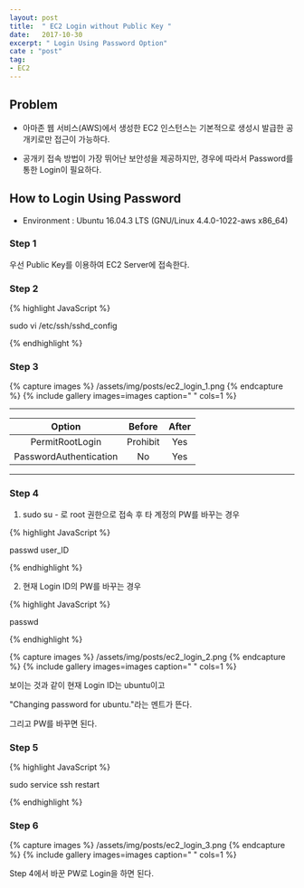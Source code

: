 ```yaml
---
layout: post
title:  " EC2 Login without Public Key "
date:   2017-10-30
excerpt: " Login Using Password Option"
cate : "post"
tag:
- EC2
---
```


## Problem

* 아마존 웹 서비스(AWS)에서 생성한 EC2 인스턴스는 기본적으로 생성시 발급한 공개키로만 접근이 가능하다.

* 공개키 접속 방법이 가장 뛰어난 보안성을 제공하지만, 경우에 따라서 Password를 통한 Login이 필요하다.

## How to Login Using Password

* Environment : Ubuntu 16.04.3 LTS (GNU/Linux 4.4.0-1022-aws x86_64)

### Step 1

우선 Public Key를 이용하여 EC2 Server에 접속한다. 

### Step 2

{% highlight JavaScript %}

sudo vi /etc/ssh/sshd_config

{% endhighlight %}

### Step 3

{% capture images %}
	/assets/img/posts/ec2_login_1.png
{% endcapture %}
{% include gallery images=images caption=" " cols=1 %}

---

|         Option         |  Before  | After |
|:----------------------:|:--------:|:-----:|
|     PermitRootLogin    | Prohibit |  Yes  |
| PasswordAuthentication |    No    |  Yes  |

---
### Step 4

1) sudo su - 로 root 권한으로 접속 후 타 계정의 PW를 바꾸는 경우

{% highlight JavaScript %}

passwd user_ID

{% endhighlight %}



2) 현재 Login ID의 PW를 바꾸는 경우

{% highlight JavaScript %}

passwd

{% endhighlight %}

{% capture images %}
	/assets/img/posts/ec2_login_2.png
{% endcapture %}
{% include gallery images=images caption=" " cols=1 %}

보이는 것과 같이 현재 Login ID는 ubuntu이고

"Changing password for ubuntu."라는 멘트가 뜬다.

그리고 PW를 바꾸면 된다.



### Step 5
{% highlight JavaScript %}

sudo service ssh restart

{% endhighlight %}


### Step 6


{% capture images %}
	/assets/img/posts/ec2_login_3.png
{% endcapture %}
{% include gallery images=images caption=" " cols=1 %}

Step 4에서 바꾼 PW로 Login을 하면 된다.



